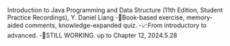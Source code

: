 Introduction to Java Programming and Data Structure (11th Edition, Student Practice Recordings), Y. Daniel Liang
-📗Book-based exercise, memory-aided comments, knowledge-expanded quiz.
-📈From introductory to advanced.
-🎯STILL WORKING. up to Chapter 12, 2024.5.28
